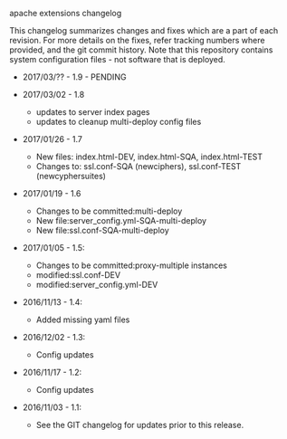apache extensions changelog 

This changelog summarizes changes and fixes which are a part of each revision.  For more details on the fixes, refer tracking numbers 
where provided, and the git commit history.  Note that this repository contains system configuration files - not software that is 
deployed.

* 2017/03/?? - 1.9 - PENDING

* 2017/03/02 - 1.8
    * updates to server index pages
    * updates to cleanup multi-deploy config files

* 2017/01/26 - 1.7 
    * New files: index.html-DEV, index.html-SQA, index.html-TEST
    * Changes to: ssl.conf-SQA (newciphers), ssl.conf-TEST (newcyphersuites)

* 2017/01/19 - 1.6 
    * Changes to be committed:multi-deploy
    * New file:server_config.yml-SQA-multi-deploy
    * New file:ssl.conf-SQA-multi-deploy

* 2017/01/05 - 1.5: 
    * Changes to be committed:proxy-multiple instances
    * modified:ssl.conf-DEV
    * modified:server_config.yml-DEV
    
* 2016/11/13 - 1.4: 
    * Added missing yaml files

* 2016/12/02 - 1.3: 
    * Config updates
    
* 2016/11/17 - 1.2: 
    * Config updates

* 2016/11/03 - 1.1: 
    * See the GIT changelog for updates prior to this release.
